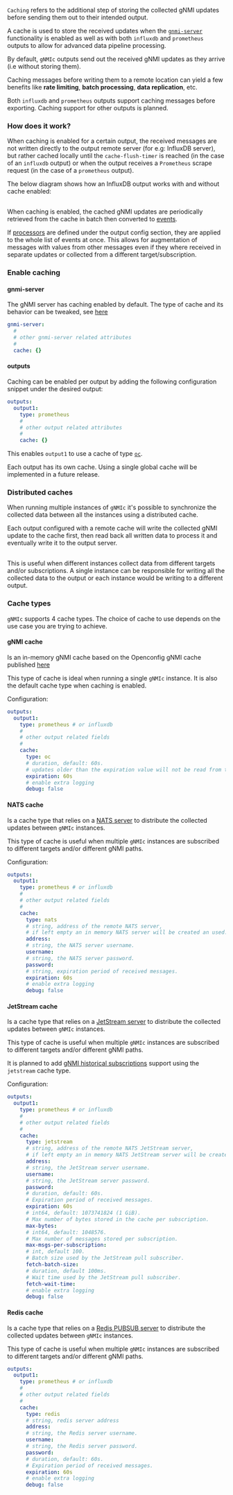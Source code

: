 
`Caching` refers to the additional step of storing the collected gNMI updates before sending them out to their intended output.

A cache is used to store the received updates when the [`gnmi-server`](gnmi_server.md) functionality is enabled as well as with both `influxdb` and `prometheus` outputs to allow for advanced data pipeline processing.

By default, `gNMIc` outputs send out the received gNMI updates as they arrive (i.e without storing them).

Caching messages before writing them to a remote location can yield a few benefits like **rate limiting**, **batch processing**, **data replication**, etc.

Both `influxdb` and `prometheus` outputs support caching messages before exporting.
Caching support for other outputs is planned.

### How does it work?

When caching is enabled for a certain output, the received messages are not written directly to the output remote server (for e.g: InfluxDB server), but rather cached locally until the `cache-flush-timer` is reached (in the case of an `influxdb` output) or when the output receives a `Prometheus` scrape request (in the case of a `prometheus` output).

The below diagram shows how an InfluxDB output works with and without cache enabled:

<div class="mxgraph" style="max-width:100%;border:1px solid transparent;margin:0 auto; display:block;" data-mxgraph="{&quot;page&quot;:10,&quot;zoom&quot;:1.4,&quot;highlight&quot;:&quot;#0000ff&quot;,&quot;nav&quot;:true,&quot;check-visible-state&quot;:true,&quot;resize&quot;:true,&quot;url&quot;:&quot;https://raw.githubusercontent.com/karimra/gnmic/diagrams/diagrams/influxdb_output_with_without_cache.drawio&quot;}"></div>

<script type="text/javascript" src="https://cdn.jsdelivr.net/gh/hellt/drawio-js@main/embed2.js?&fetch=https%3A%2F%2Fraw.githubusercontent.com%2Fkarimra%2Fgnmic%2Fdiagrams%2F/influxdb_output_with_without_cache.drawio" async></script>

When caching is enabled, the cached gNMI updates are periodically retrieved from the cache in batch then converted to [events](event_processors/intro.md#the-event-format).

If [processors](event_processors/intro.md) are defined under the output config section, they are applied to the whole list of events at once. This allows for augmentation of messages with values from other messages even if they where received in separate updates or collected from a different target/subscription.

### Enable caching

#### gnmi-server

The gNMI server has caching enabled by default.
The type of cache and its behavior can be tweaked, see [here](#cache-types)

```yaml
gnmi-server:
  #
  # other gnmi-server related attributes
  #
  cache: {}
```

#### outputs

Caching can be enabled per output by adding the following configuration snippet under the desired output:

```yaml
outputs:
  output1:
    type: prometheus
    #
    # other output related attributes
    #
    cache: {}
```

This enables `output1` to use a cache of type [`oc`](#gnmi-cache).

Each output has its own cache.
Using a single global cache will be implemented in a future release.

### Distributed caches

When running multiple instances of `gNMIc` it's possible to synchronize the collected data between all the instances using a distributed cache.

Each output configured with a remote cache will write the collected gNMI update to the cache first, then read back all written data to process it and eventually write it to the output server.

<div class="mxgraph" style="max-width:100%;border:1px solid transparent;margin:0 auto; display:block;" data-mxgraph="{&quot;page&quot;:10,&quot;zoom&quot;:1.4,&quot;highlight&quot;:&quot;#0000ff&quot;,&quot;nav&quot;:true,&quot;check-visible-state&quot;:true,&quot;resize&quot;:true,&quot;url&quot;:&quot;https://raw.githubusercontent.com/karimra/gnmic/diagrams/diagrams/distributed_caches.drawio&quot;}"></div>

<script type="text/javascript" src="https://cdn.jsdelivr.net/gh/hellt/drawio-js@main/embed2.js?&fetch=https%3A%2F%2Fraw.githubusercontent.com%2Fkarimra%2Fgnmic%2Fdiagrams%2F/distributed_caches.drawio" async></script>

This is useful when different instances collect data from different targets and/or subscriptions. A single instance can be responsible for writing all the collected data to the output or each instance would be writing to a different output.

### Cache types

`gNMIc` supports 4 cache types. The choice of cache to use depends on the use case you are trying to achieve.

#### gNMI cache

Is an in-memory gNMI cache based on the Openconfig gNMI cache published [here](https://github.com/openconfig/gnmi/tree/master/cache)

This type of cache is ideal when running a single `gNMIc` instance. It is also the default cache type when caching is enabled.

Configuration:

```yaml
outputs:
  output1:
    type: prometheus # or influxdb
    #
    # other output related fields
    #
    cache: 
      type: oc
      # duration, default: 60s.
      # updates older than the expiration value will not be read from the cache.
      expiration: 60s
      # enable extra logging
      debug: false
```

#### NATS cache

Is a cache type that relies on a [NATS server](https://docs.nats.io/) to distribute the collected updates between `gNMIc` instances.

This type of cache is useful when multiple `gNMIc` instances are subscribed to different targets and/or different gNMI paths.

Configuration:

```yaml
outputs:
  output1:
    type: prometheus # or influxdb
    #
    # other output related fields
    #
    cache:
      type: nats
      # string, address of the remote NATS server,
      # if left empty an in memory NATS server will be created an used.
      address:
      # string, the NATS server username.
      username:
      # string, the NATS server password.
      password:
      # string, expiration period of received messages.
      expiration: 60s
      # enable extra logging
      debug: false
```

#### JetStream cache

Is a cache type that relies on a [JetStream server](https://docs.nats.io/nats-concepts/jetstream) to distribute the collected updates between `gNMIc` instances.

This type of cache is useful when multiple `gNMIc` instances are subscribed to different targets and/or different gNMI paths.

It is planned to add [gNMI historical subscriptions](https://github.com/openconfig/reference/blob/master/rpc/gnmi/gnmi-history.md#1-purpose) support using the `jetstream` cache type.

Configuration:

```yaml
outputs:
  output1:
    type: prometheus # or influxdb
    #
    # other output related fields
    #
    cache:
      type: jetstream
      # string, address of the remote NATS JetStream server,
      # if left empty an in memory NATS JetStream server will be created an used.
      address:
      # string, the JetStream server username.
      username:
      # string, the JetStream server password.
      password:
      # duration, default: 60s.
      # Expiration period of received messages.
      expiration: 60s
      # int64, default: 1073741824 (1 GiB). 
      # Max number of bytes stored in the cache per subscription.
      max-bytes:
      # int64, default: 1048576. 
      # Max number of messages stored per subscription.
      max-msgs-per-subscription:
      # int, default 100. 
      # Batch size used by the JetStream pull subscriber.
      fetch-batch-size:
      # duration, default 100ms. 
      # Wait time used by the JetStream pull subscriber.
      fetch-wait-time:
      # enable extra logging
      debug: false      
```

#### Redis cache

Is a cache type that relies on a [Redis PUBSUB server](https://redis.io/docs/manual/pubsub/) to distribute the collected updates between `gNMIc` instances.

This type of cache is useful when multiple `gNMIc` instances are subscribed to different targets and/or different gNMI paths.

```yaml
outputs:
  output1:
    type: prometheus # or influxdb
    #
    # other output related fields
    #
    cache:
      type: redis
      # string, redis server address
      address:
      # string, the Redis server username.
      username:
      # string, the Redis server password.
      password:
      # duration, default: 60s.
      # Expiration period of received messages.
      expiration: 60s
      # enable extra logging
      debug: false
```
